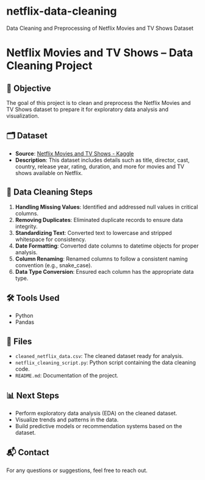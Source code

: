# netflix-data-cleaning
Data Cleaning and Preprocessing of Netflix Movies and TV Shows Dataset
# Netflix Movies and TV Shows – Data Cleaning Project

## 📌 Objective

The goal of this project is to clean and preprocess the Netflix Movies and TV Shows dataset to prepare it for exploratory data analysis and visualization.

## 🗂 Dataset

- **Source**: [Netflix Movies and TV Shows - Kaggle](https://www.kaggle.com/datasets/shivamb/netflix-shows)
- **Description**: This dataset includes details such as title, director, cast, country, release year, rating, duration, and more for movies and TV shows available on Netflix.

## 🧹 Data Cleaning Steps

1. **Handling Missing Values**: Identified and addressed null values in critical columns.
2. **Removing Duplicates**: Eliminated duplicate records to ensure data integrity.
3. **Standardizing Text**: Converted text to lowercase and stripped whitespace for consistency.
4. **Date Formatting**: Converted date columns to datetime objects for proper analysis.
5. **Column Renaming**: Renamed columns to follow a consistent naming convention (e.g., snake_case).
6. **Data Type Conversion**: Ensured each column has the appropriate data type.

## 🛠 Tools Used

- Python
- Pandas

## 📁 Files

- `cleaned_netflix_data.csv`: The cleaned dataset ready for analysis.
- `netflix_cleaning_script.py`: Python script containing the data cleaning code.
- `README.md`: Documentation of the project.

## 📊 Next Steps

- Perform exploratory data analysis (EDA) on the cleaned dataset.
- Visualize trends and patterns in the data.
- Build predictive models or recommendation systems based on the dataset.

## 📬 Contact

For any questions or suggestions, feel free to reach out.

